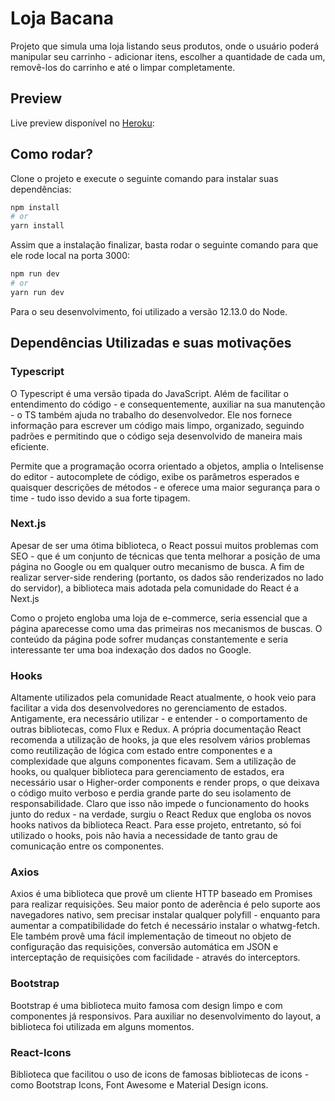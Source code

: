 # Loja Bacana

Projeto que simula uma loja listando seus produtos, onde o usuário poderá manipular seu carrinho - adicionar itens, escolher a quantidade de cada um, removê-los do carrinho e até o limpar completamente. 

## Preview

Live preview disponível no [Heroku]():

## Como rodar?

Clone o projeto e execute o seguinte comando para instalar suas dependências:

```bash
npm install
# or
yarn install
```

Assim que a instalação finalizar, basta rodar o seguinte comando para que ele rode local na porta 3000:

```bash
npm run dev
# or
yarn run dev
```

Para o seu desenvolvimento, foi utilizado a versão 12.13.0 do Node.

## Dependências Utilizadas e suas motivações 

### Typescript

O Typescript é uma versão tipada do JavaScript. Além de facilitar o entendimento do código - e consequentemente, auxiliar na sua manutenção - o TS também ajuda no trabalho do desenvolvedor. Ele nos fornece informação para escrever um código mais limpo, organizado, seguindo padrões e permitindo que o código seja desenvolvido de maneira mais eficiente. 

Permite que a programação ocorra orientado a objetos, amplia o Intelisense do editor - autocomplete de código, exibe os parâmetros esperados e quaisquer descrições de métodos - e oferece uma maior segurança para o time - tudo isso devido a sua forte tipagem. 

### Next.js
Apesar de ser uma ótima biblioteca, o React possui muitos problemas com SEO - que é um conjunto de técnicas que tenta melhorar a posição de uma página no Google ou em qualquer outro mecanismo de busca. A fim de realizar server-side rendering (portanto, os dados são renderizados no lado do servidor), a biblioteca mais adotada pela comunidade do React é a Next.js

Como o projeto engloba uma loja de e-commerce, seria essencial que a página aparecesse como uma das primeiras nos mecanismos de buscas. O conteúdo da página pode sofrer mudanças constantemente e seria interessante ter uma boa indexação dos dados no Google. 


### Hooks
Altamente utilizados pela comunidade React atualmente, o hook veio para facilitar a vida dos desenvolvedores no gerenciamento de estados. Antigamente, era necessário utilizar - e entender - o comportamento de outras bibliotecas, como Flux e Redux. A própria documentação React recomenda a utilização de hooks, ja que eles resolvem vários problemas como reutilização de lógica com estado entre componentes e a complexidade que alguns componentes ficavam. 
Sem a utilização de hooks, ou qualquer biblioteca para gerenciamento de estados, era necessário usar o Higher-order components e render props, o que deixava o código muito verboso e perdia grande parte do seu isolamento de responsabilidade.
Claro que isso não impede o funcionamento do hooks junto do redux - na verdade, surgiu o React Redux que engloba os novos hooks nativos da biblioteca React. Para esse projeto, entretanto, só foi utilizado o hooks, pois não havia a necessidade de tanto grau de comunicação entre os componentes.

### Axios
Axios é uma biblioteca que provê um cliente HTTP baseado em Promises para realizar requisições. Seu maior ponto de aderência é pelo suporte aos navegadores nativo, sem precisar instalar qualquer polyfill - enquanto para aumentar a compatibilidade do fetch é necessário instalar o whatwg-fetch. Ele também provê uma fácil implementação de timeout no objeto de configuração das requisições, conversão automática em JSON e interceptação de requisições com facilidade - através do interceptors. 

### Bootstrap
Bootstrap é uma biblioteca muito famosa com design limpo e com componentes já responsivos. Para auxiliar no desenvolvimento do layout, a biblioteca foi utilizada em alguns momentos.

### React-Icons
Biblioteca que facilitou o uso de icons de famosas bibliotecas de icons - como Bootstrap Icons, Font Awesome e Material Design icons. 